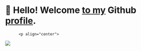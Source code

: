 # 👋 Hello! Welcome [to my](#) Github [profile](#).

          <p align="center">
  <a href="https://skillicons.dev">
    <img src="https://skillicons.dev/icons?i=git,kubernetes,docker,c,vim" />
  </a>
</p>



          
<!--
**renatoangelo/renatoangelo** is a ✨ _special_ ✨ repository because its `README.md` (this file) appears on your GitHub profile.
<img src="https://cdn.jsdelivr.net/gh/devicons/devicon/icons/apache/apache-original-wordmark.svg" width="100" />
<hr />
<img src="https://cdn.jsdelivr.net/gh/devicons/devicon/icons/composer/composer-line.svg" width="100" style="color=green" />
Here are some ideas to get you started:

- 🔭 I’m currently working on ...
- 🌱 I’m currently learning ...
- 👯 I’m looking to collaborate on ...
- 🤔 I’m looking for help with ...
- 💬 Ask me about ...
- 📫 How to reach me: ...
- 😄 Pronouns: ...
- ⚡ Fun fact: ...
-->
